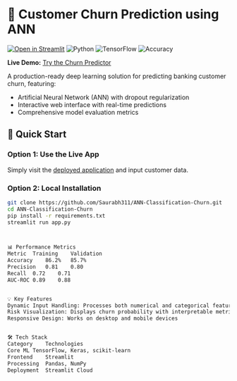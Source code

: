 # 🏦 Customer Churn Prediction using ANN

[![Open in Streamlit](https://static.streamlit.io/badges/streamlit_badge_black_white.svg)](https://ann-classification-churn-h3fsvuqsdwcsysn6tfvhyi.streamlit.app/)
![Python](https://img.shields.io/badge/Python-3.8%2B-blue)
![TensorFlow](https://img.shields.io/badge/TensorFlow-2.x-orange)
![Accuracy](https://img.shields.io/badge/Accuracy-86%25-brightgreen)

**Live Demo:** [Try the Churn Predictor](https://ann-classification-churn-h3fsvuqsdwcsysn6tfvhyi.streamlit.app/)

A production-ready deep learning solution for predicting banking customer churn, featuring:
- Artificial Neural Network (ANN) with dropout regularization
- Interactive web interface with real-time predictions
- Comprehensive model evaluation metrics

## 🚀 Quick Start

### Option 1: Use the Live App
Simply visit the [deployed application](https://ann-classification-churn-h3fsvuqsdwcsysn6tfvhyi.streamlit.app/) and input customer data.

### Option 2: Local Installation
```bash
git clone https://github.com/Saurabh311/ANN-Classification-Churn.git
cd ANN-Classification-Churn
pip install -r requirements.txt
streamlit run app.py



📊 Performance Metrics
Metric	Training	Validation
Accuracy	86.2%	85.7%
Precision	0.81	0.80
Recall	0.72	0.71
AUC-ROC	0.89	0.88


💡 Key Features
Dynamic Input Handling: Processes both numerical and categorical features
Risk Visualization: Displays churn probability with interpretable metrics
Responsive Design: Works on desktop and mobile devices


🛠️ Tech Stack
Category	Technologies
Core ML	TensorFlow, Keras, scikit-learn
Frontend	Streamlit
Processing	Pandas, NumPy
Deployment	Streamlit Cloud
